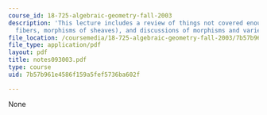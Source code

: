 ```yaml
---
course_id: 18-725-algebraic-geometry-fall-2003
description: 'This lecture includes a review of things not covered enough (topics:
  fibers, morphisms of sheaves), and discussions of morphisms and varieties.'
file_location: /coursemedia/18-725-algebraic-geometry-fall-2003/7b57b961e4586f159a5fef5736ba602f_notes093003.pdf
file_type: application/pdf
layout: pdf
title: notes093003.pdf
type: course
uid: 7b57b961e4586f159a5fef5736ba602f

---
```

None
